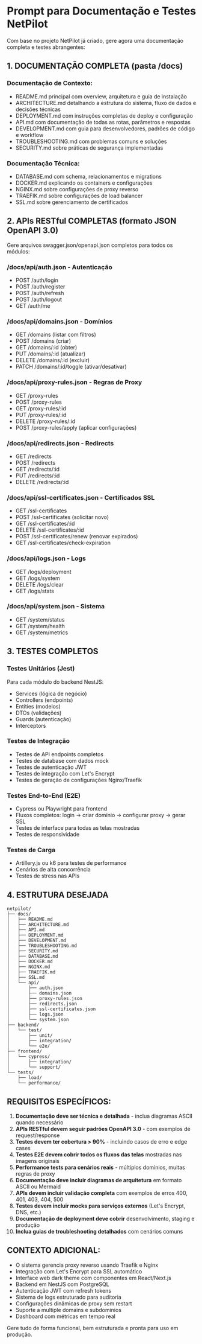 # Prompt para Documentação e Testes NetPilot

Com base no projeto NetPilot já criado, gere agora uma documentação completa e testes abrangentes:

## 1. DOCUMENTAÇÃO COMPLETA (pasta /docs)

### Documentação de Contexto:
- README.md principal com overview, arquitetura e guia de instalação
- ARCHITECTURE.md detalhando a estrutura do sistema, fluxo de dados e decisões técnicas
- DEPLOYMENT.md com instruções completas de deploy e configuração
- API.md com documentação de todas as rotas, parâmetros e respostas
- DEVELOPMENT.md com guia para desenvolvedores, padrões de código e workflow
- TROUBLESHOOTING.md com problemas comuns e soluções
- SECURITY.md sobre práticas de segurança implementadas

### Documentação Técnica:
- DATABASE.md com schema, relacionamentos e migrations
- DOCKER.md explicando os containers e configurações
- NGINX.md sobre configurações de proxy reverso
- TRAEFIK.md sobre configurações de load balancer
- SSL.md sobre gerenciamento de certificados

## 2. APIs RESTful COMPLETAS (formato JSON OpenAPI 3.0)

Gere arquivos swagger.json/openapi.json completos para todos os módulos:

### /docs/api/auth.json - Autenticação
- POST /auth/login
- POST /auth/register  
- POST /auth/refresh
- POST /auth/logout
- GET /auth/me

### /docs/api/domains.json - Domínios
- GET /domains (listar com filtros)
- POST /domains (criar)
- GET /domains/:id (obter)
- PUT /domains/:id (atualizar)
- DELETE /domains/:id (excluir)
- PATCH /domains/:id/toggle (ativar/desativar)

### /docs/api/proxy-rules.json - Regras de Proxy
- GET /proxy-rules
- POST /proxy-rules
- GET /proxy-rules/:id
- PUT /proxy-rules/:id
- DELETE /proxy-rules/:id
- POST /proxy-rules/apply (aplicar configurações)

### /docs/api/redirects.json - Redirects
- GET /redirects
- POST /redirects
- GET /redirects/:id
- PUT /redirects/:id
- DELETE /redirects/:id

### /docs/api/ssl-certificates.json - Certificados SSL
- GET /ssl-certificates
- POST /ssl-certificates (solicitar novo)
- GET /ssl-certificates/:id
- DELETE /ssl-certificates/:id
- POST /ssl-certificates/renew (renovar expirados)
- GET /ssl-certificates/check-expiration

### /docs/api/logs.json - Logs
- GET /logs/deployment
- GET /logs/system
- DELETE /logs/clear
- GET /logs/stats

### /docs/api/system.json - Sistema
- GET /system/status
- GET /system/health
- GET /system/metrics

## 3. TESTES COMPLETOS

### Testes Unitários (Jest)
Para cada módulo do backend NestJS:
- Services (lógica de negócio)
- Controllers (endpoints)
- Entities (modelos)
- DTOs (validações)
- Guards (autenticação)
- Interceptors

### Testes de Integração
- Testes de API endpoints completos
- Testes de database com dados mock
- Testes de autenticação JWT
- Testes de integração com Let's Encrypt
- Testes de geração de configurações Nginx/Traefik

### Testes End-to-End (E2E)
- Cypress ou Playwright para frontend
- Fluxos completos: login → criar domínio → configurar proxy → gerar SSL
- Testes de interface para todas as telas mostradas
- Testes de responsividade

### Testes de Carga
- Artillery.js ou k6 para testes de performance
- Cenários de alta concorrência
- Testes de stress nas APIs

## 4. ESTRUTURA DESEJADA

```
netpilot/
├── docs/
│   ├── README.md
│   ├── ARCHITECTURE.md
│   ├── API.md
│   ├── DEPLOYMENT.md
│   ├── DEVELOPMENT.md
│   ├── TROUBLESHOOTING.md
│   ├── SECURITY.md
│   ├── DATABASE.md
│   ├── DOCKER.md
│   ├── NGINX.md
│   ├── TRAEFIK.md
│   ├── SSL.md
│   └── api/
│       ├── auth.json
│       ├── domains.json
│       ├── proxy-rules.json
│       ├── redirects.json
│       ├── ssl-certificates.json
│       ├── logs.json
│       └── system.json
├── backend/
│   └── test/
│       ├── unit/
│       ├── integration/
│       └── e2e/
├── frontend/
│   └── cypress/
│       ├── integration/
│       └── support/
└── tests/
    ├── load/
    └── performance/
```

## REQUISITOS ESPECÍFICOS:

1. **Documentação deve ser técnica e detalhada** - inclua diagramas ASCII quando necessário
2. **APIs RESTful devem seguir padrões OpenAPI 3.0** - com exemplos de request/response
3. **Testes devem ter cobertura > 90%** - incluindo casos de erro e edge cases
4. **Testes E2E devem cobrir todos os fluxos das telas** mostradas nas imagens originais
5. **Performance tests para cenários reais** - múltiplos domínios, muitas regras de proxy
6. **Documentação deve incluir diagramas de arquitetura** em formato ASCII ou Mermaid
7. **APIs devem incluir validação completa** com exemplos de erros 400, 401, 403, 404, 500
8. **Testes devem incluir mocks para serviços externos** (Let's Encrypt, DNS, etc.)
9. **Documentação de deployment deve cobrir** desenvolvimento, staging e produção
10. **Inclua guias de troubleshooting detalhados** com cenários comuns

## CONTEXTO ADICIONAL:

- O sistema gerencia proxy reverso usando Traefik e Nginx
- Integração com Let's Encrypt para SSL automático
- Interface web dark theme com componentes em React/Next.js
- Backend em NestJS com PostgreSQL
- Autenticação JWT com refresh tokens
- Sistema de logs estruturado para auditoria
- Configurações dinâmicas de proxy sem restart
- Suporte a multiple domains e subdominios
- Dashboard com métricas em tempo real

Gere tudo de forma funcional, bem estruturada e pronta para uso em produção.